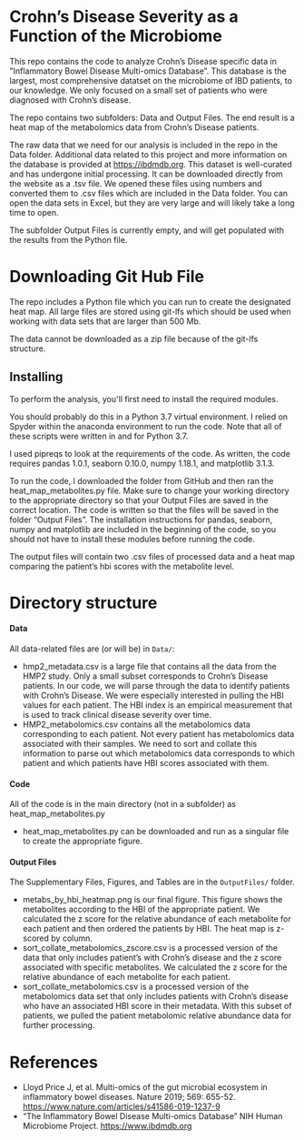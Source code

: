 # Crohn’s Disease Severity as a Function of the Microbiome

This repo contains the code to analyze Crohn’s Disease specific data in "Inflammatory Bowel Disease Multi-omics Database”. This database is the largest, most comprehensive datatset on the microbiome of IBD patients, to our knowledge. We only focused on a small set of patients who were diagnosed with Crohn’s disease. 

The repo contains two subfolders: Data and Output Files. The end result is a heat map of the metabolomics data from Crohn’s Disease patients.

The raw data that we need for our analysis is included in the repo in the Data folder. Additional data related to this project and more information on the database is provided at https://ibdmdb.org. This dataset is well-curated and has undergone initial processing. It can be downloaded directly from the website as a .tsv file. We opened these files using numbers and converted them to .csv files which are included in the Data folder. You can open the data sets in Excel, but they are very large and will likely take a long time to open.

The subfolder Output Files is currently empty, and will get
populated with the results from the Python file.

# Downloading Git Hub File

The repo includes a Python file which you can run to create the designated heat map. All large files are stored using git-lfs which should be used when working with data sets that are larger than 500 Mb. 

The data cannot be downloaded as a zip file because of the git-lfs structure.

## Installing

To perform the analysis, you'll first need to install the required
modules.

You should probably do this in a Python 3.7 virtual environment. I relied on Spyder within the anaconda environment to run the code. 
Note that all of these scripts were written in and for Python 3.7. 

I used pipreqs to look at the requirements of the code. As written, the code requires pandas 1.0.1, seaborn 0.10.0, numpy 1.18.1, and matplotlib 3.1.3.

To run the code, I downloaded the folder from GitHub and then ran the heat_map_metabolites.py file. Make sure to change your working directory to the appropriate directory so that your Output Files are saved in the correct location. The code is written so that the files will be saved in the folder “Output Files”. The installation instructions for pandas, seaborn, numpy and matplotlib are included in the beginning of the code, so you should not have to install these modules before running the code. 

The output files will contain two .csv files of processed data and a heat map comparing the patient’s hbi scores with the metabolite level. 

# Directory structure

#### Data

All data-related files are (or will be) in `Data/`:

* hmp2_metadata.csv is a large file that contains  all the data from the HMP2 study. Only a small subset corresponds to Crohn’s Disease patients. In our code, we will parse through the data to identify patients with Crohn’s Disease. We were especially interested in pulling the HBI values for each patient. The HBI index is an empirical measurement that is used to track clinical disease severity over time. 
* HMP2_metabolomics.csv contains all the metabolomics data corresponding to each patient. Not every patient has metabolomics data associated with their samples. We need to sort and collate this information to parse out which metabolomics data corresponds to which patient and which patients have HBI scores associated with them. 

#### Code

All of the code is in the main directory (not in a subfolder) as heat_map_metabolites.py

* heat_map_metabolites.py can be downloaded and run as a singular file to create the appropriate figure. 

#### Output Files

The Supplementary Files, Figures, and Tables are in the `OutputFiles/` folder.

* metabs_by_hbi_heatmap.png is our final figure. This figure shows the metabolites according to the HBI of the appropriate patient. We calculated the z score for the relative abundance of each metabolite for each patient and then ordered the patients by HBI. The heat map is z-scored by column.  
* sort_collate_metabolomics_zscore.csv is a processed version of the data that only includes patient’s with Crohn’s disease and the z score associated with specific metabolites. We calculated the z score for the relative abundance of each metabolite for each patient. 
* sort_collate_metabolomics.csv is a processed version of the metabolomics data set that only includes patients with Crohn’s disease who have an associated HBI score in their metadata. With this subset of patients, we pulled the patient metabolomic relative abundance data for further processing.

# References

* Lloyd Price J, et al. Multi-omics of the gut microbial ecosystem in inflammatory bowel diseases. Nature 2019; 569: 655-52. https://www.nature.com/articles/s41586-019-1237-9
* “The Inflammatory Bowel Disease Multi-omics Database” NIH Human Microbiome Project. https://www.ibdmdb.org

